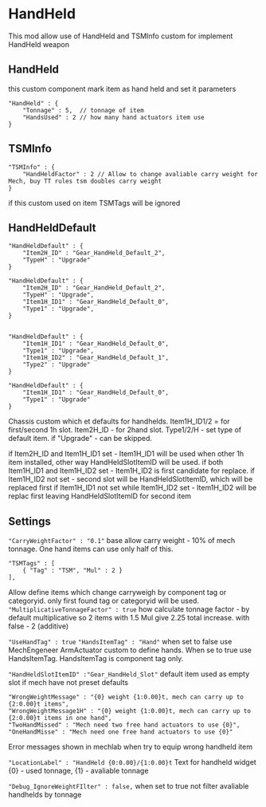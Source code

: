 # HandHeld

This mod allow use of HandHeld and TSMInfo custom for implement HandHeld weapon

## HandHeld

this custom component mark item as hand held and set it parameters
```
"HandHeld" : {
	"Tonnage" : 5,	// tonnage of item
	"HandsUsed" : 2 // how many hand actuators item use 
}
```

## TSMInfo
```
"TSMInfo" : {
	"HandHeldFactor" : 2 // Allow to change avaliable carry weight for Mech, buy TT rules tsm doubles carry weight
}
```
if this custom used on item TSMTags will be ignored

## HandHeldDefault
```
"HandHeldDefault" : {
	"Item2H_ID" : "Gear_HandHeld_Default_2",
	"TypeH" : "Upgrade"
}

"HandHeldDefault" : {
	"Item2H_ID" : "Gear_HandHeld_Default_2",
	"TypeH" : "Upgrade",
	"Item1H_ID1" : "Gear_HandHeld_Default_0",
	"Type1" : "Upgrade",
}


"HandHeldDefault" : {
	"Item1H_ID1" : "Gear_HandHeld_Default_0",
	"Type1" : "Upgrade",
	"Item1H_ID2" : "Gear_HandHeld_Default_1",
	"Type2" : "Upgrade"
}

"HandHeldDefault" : {
	"Item1H_ID1" : "Gear_HandHeld_Default_0",
	"Type1" : "Upgrade"
}
```
Chassis custom which et defaults for handhelds. Item1H_ID1/2 = for first/second 1h slot. Item2H_ID - for 2hand slot.  Type1/2/H - set type of default item. if "Upgrade" - can be skipped.

if Item2H_ID and Item1H_ID1 set - Item1H_ID1 will be used when other 1h item installed, other way HandHeldSlotItemID will be used.
if both Item1H_ID1 and Item1H_ID2 set - Item1H_ID2 is first candidate for replace. 
if Item1H_ID2 not set - second slot will be HandHeldSlotItemID, which will be replaced first
if Item1H_ID1 not set while Item1H_ID2 set - Item1H_ID2 will be replac first leaving HandHeldSlotItemID for second item

## Settings

`"CarryWeightFactor" : "0.1"`
base allow carry weight - 10% of mech tonnage. One hand items can use only half of this.

```
"TSMTags" : [
	{ "Tag" : "TSM", "Mul" : 2 }
],
```
Allow define items which change carryweigh by component tag or categoryid. only first found tag or categoryid will be used. 
`"MultiplicativeTonnageFactor" : true`
how calculate tonnage factor - by default multiplicative so 2 items with 1.5 Mul give 2.25 total increase. with false - 2 (additive) 

`"UseHandTag" : true`
`"HandsItemTag" : "Hand"`
when set to false use MechEngeneer ArmActuator custom to define hands. When se to true use HandsItemTag. HandsItemTag is component tag only.

`"HandHeldSlotItemID" :"Gear_HandHeld_Slot"`
default item used as empty slot if mech have not preset defaults

```
"WrongWeightMessage" : "{0} weight {1:0.00}t, mech can carry up to {2:0.00}t items",
"WrongWeightMessage1H" : "{0} weight {1:0.00}t, mech can carry up to {2:0.00}t items in one hand",
"TwoHandMissed" : "Mech need two free hand actuators to use {0}",
"OneHandMisse" : "Mech need one free hand actuators to use {0}"
```
Error messages shown in mechlab when try to equip wrong handheld item

`"LocationLabel" : "HandHeld {0:0.00}/{1:0.00}t` 
Text for handheld widget {0} - used tonnage, {1} - avaliable tonnage 

`"Debug_IgnoreWeightFIlter" : false,`
when set to true not filter avaliable handhelds by tonnage